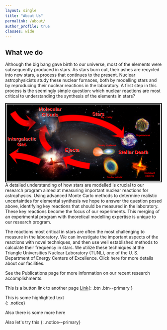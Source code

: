 ```yaml
---
layout: single
title: "About Us"
permalink: /about/
author_profile: true
classes: wide
---
```


## What we do
Although the big bang gave birth to our universe, most of the elements were subsequently produced in stars. As stars burn out, their ashes are recycled into new stars, a process that continues to the present. Nuclear astrophysicists study these nuclear furnaces, both by modelling stars and by reproducing their nuclear reactions in the laboratory. A first step in this process is the seemingly simple question: which nuclear reactions are most critical to understanding the synthesis of the elements in stars? 

<img style="float: right;" width="600" src="/assets/images/ChemicalEvolution.png"> 
<!--- ![image-right](/assets/images/ChemicalEvolution.png){: .align=right} --->
A detailed understanding of how stars are modelled is crucial to our research program aimed at measuring important nuclear reactions for astrophysics. Using advanced Monte Carlo methods to determine realistic uncertainties for elemental synthesis we hope to answer the question posed above, identifying key reactions that should be measured in the laboratory. These key reactions become the focus of our experiments. This merging of an experimental program with theoretical modelling expertise is unique to our research program.

The reactions most critical in stars are often the most challenging to measure in the laboratory. We can investigate the important aspects of the reactions with novel techniques, and then use well established methods to calculate their frequency in stars. We utilize these techniques at the Triangle Universities Nuclear Laboratory (TUNL), one of the U. S. Department of Energy Centers of Excellence. Click here for more details about our facilities.

See the Publications page for more information on our recent research accomplishments.

This is a button link to another page [Link](/team/){: .btn .btn--primary }

This is some highlighted text  
{: .notice} 
  
  
<div class="notice--danger">Also there is some more here </div>
  
Also let's try this 
{: .notice--primary}
